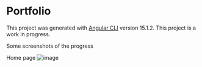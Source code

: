 # Portfolio

This project was generated with [Angular CLI](https://github.com/angular/angular-cli) version 15.1.2.
This project is a work in progress.

Some screenshots of the progress

Home page
![image](https://user-images.githubusercontent.com/50121981/220921952-423ab0e9-651b-4773-b9f7-f5cd25c88fde.png)

